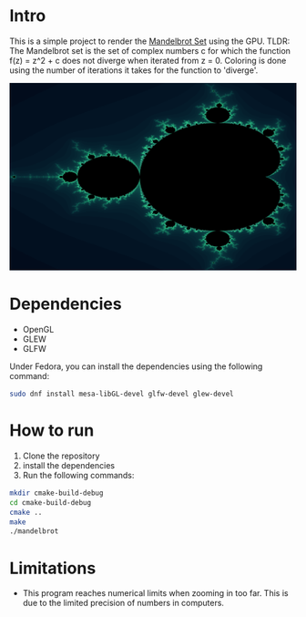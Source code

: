 # Intro
This is a simple project to render the [Mandelbrot Set](https://en.wikipedia.org/wiki/Mandelbrot_set) using the GPU.
TLDR: The Mandelbrot set is the set of complex numbers c for which the function f(z) = z^2 + c does not diverge when iterated from z = 0.
Coloring is done using the number of iterations it takes for the function to 'diverge'.

![images/image_for_readme.png](images/image_for_readme.png)

# Dependencies
- OpenGL
- GLEW
- GLFW

Under Fedora, you can install the dependencies using the following command:
```bash
sudo dnf install mesa-libGL-devel glfw-devel glew-devel
```

# How to run
1. Clone the repository
2. install the dependencies
3. Run the following commands:
```bash
mkdir cmake-build-debug
cd cmake-build-debug
cmake ..
make
./mandelbrot
```

# Limitations
- This program reaches numerical limits when zooming in too far. This is due to the limited precision of numbers in computers.